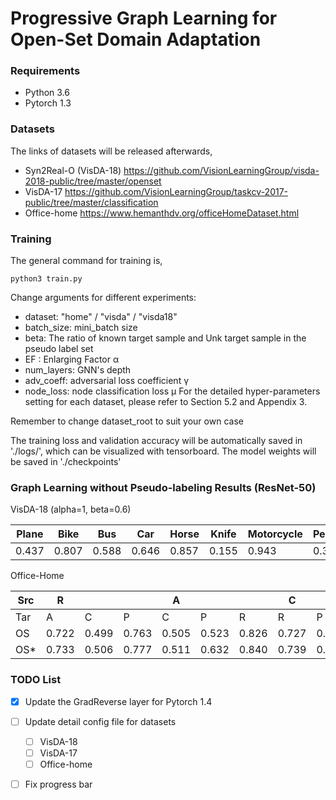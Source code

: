 # Progressive Graph Learning for Open-Set Domain Adaptation

### Requirements
- Python 3.6
- Pytorch 1.3


### Datasets
The links of datasets will be released afterwards,
- Syn2Real-O (VisDA-18) https://github.com/VisionLearningGroup/visda-2018-public/tree/master/openset
- VisDA-17 https://github.com/VisionLearningGroup/taskcv-2017-public/tree/master/classification
- Office-home https://www.hemanthdv.org/officeHomeDataset.html


### Training
The general command for training is,
```
python3 train.py
```
Change arguments for different experiments:
- dataset: "home" / "visda" / "visda18"
- batch_size: mini_batch size
- beta: The ratio of known target sample and Unk target sample in the pseudo label set
- EF : Enlarging Factor α
- num_layers: GNN's depth
- adv_coeff: adversarial loss coefficient γ
- node_loss: node classification loss μ
For the detailed hyper-parameters setting for each dataset, please refer to Section 5.2 and Appendix 3.  

Remember to change dataset_root to suit your own case

The training loss and validation accuracy will be automatically saved in './logs/', which can be visualized with tensorboard.
The model weights will be saved in './checkpoints'

### Graph Learning without Pseudo-labeling Results (ResNet-50)
VisDA-18 (alpha=1, beta=0.6)

Plane | Bike | Bus | Car | Horse | Knife | Motorcycle | Person | Plant | SkateB | Train | Truck | Unk | OS^* | OS |
------|------| --- | --- | ----- | ----- | ---------- | ------ | ----- | ------ | ----- | ----- | --- | ---- | -- |
0.437 | 0.807|0.588|0.646| 0.857 | 0.155 | 0.943      | 0.355  | 0.879 | 0.250  | 0.712 | 0.126 | 0.437 |0.553 | 0.563|

Office-Home

Src|R    |     |     |A    |     |     |C    |     |     |P    |     |     |     |
---|-----|-----|-----|-----|-----|-----|-----|-----|-----|-----|-----|-----|-----|
Tar| A   | C   | P   | C   | P   | R   | R   | P   | A   | A   | C   | R   | Avg.|
OS |0.722|0.499|0.763|0.505|0.523|0.826|0.727|0.622|0.599|0.589|0.446|0.752|0.639|
OS*|0.733|0.506|0.777|0.511|0.632|0.840|0.739|0.631|0.607|0.567|0.449|0.765|0.649|
### TODO List
- [X] Update the GradReverse layer for Pytorch 1.4

- [ ] Update detail config file for datasets

     - [ ] VisDA-18
     - [ ] VisDA-17
     - [ ] Office-home
     
- [ ] Fix progress bar



